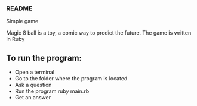 ### README
Simple game

Magic 8 ball is a toy, a comic way to predict the future.
The game is written in Ruby

## To run the program:
- Open a terminal
- Go to the folder where the program is located
- Ask a question
- Run the program ruby main.rb
- Get an answer
